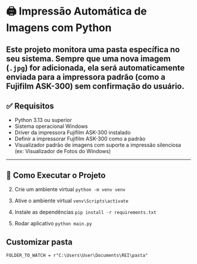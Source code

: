 # 🖨️ Impressão Automática de Imagens com Python

Este projeto monitora uma pasta específica no seu sistema. Sempre que uma nova imagem (`.jpg`) for adicionada, ela será automaticamente enviada para a impressora padrão (como a **Fujifilm ASK-300**) **sem confirmação do usuário**.
---

## ✅ Requisitos

- Python 3.13 ou superior
- Sistema operacional Windows
- Driver da impressora Fujifilm ASK-300 instalado
- Definir a impressorar Fujifilm ASK-300 como a padrão
- Visualizador padrão de imagens com suporte a impressão silenciosa (ex: Visualizador de Fotos do Windows)

---

## 🚀 Como Executar o Projeto

2. Crie um ambiente virtual
```python -m venv venv```

3.  Ative o ambiente virtual
```venv\Scripts\activate```

4. Instale as dependências
```pip install -r requirements.txt```

5. Rodar aplicativo
```python main.py```

## Customizar pasta
```FOLDER_TO_WATCH = r"C:\Users\User\Documents\REI\pasta"```
